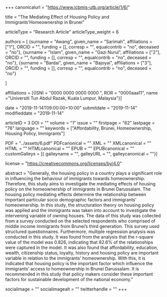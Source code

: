 +++
canonicalurl = "https://www.icbmis-utb.org/article/1/6/"

title = "The Mediating Effect of Housing Policy and Immigrants’Homeownership in Brunei"

articleType = "Research Article"
articleType_weight = 6

authors = [
  {surname = "Awang",  given_name = "Sarimah",  affiliations = ["1"],  ORCID = "", funding = [], corresp = "", equalcontrib = "no", deceased = "no"},
  {surname = "Islam",  given_name = "Gazi Nurul",  affiliations = ["2"],  ORCID = "", funding = [], corresp = "", equalcontrib = "no", deceased = "no"},
  {surname = "Bardai",  given_name = "Bajoyai",  affiliations = ["3"],  ORCID = "", funding = [], corresp = "", equalcontrib = "no", deceased = "no"}
  
]

affiliations = [{ISNI = "0000 0000 0000 0000 ", ROR = "0000aaa11", name ="Universiti Tun Abdul Razak, Kuala Lumpur, Malaysia"}]

date = "2019-11-14T09:00:00+10:00"
submitdate = "2019-11-14"
modifieddate = "2019-11-14"

articleID = 3
DOI = ""
volume = "1"
issue = ""
firstpage = "62"
lastpage = "76"
language = ""
keywords = ["Affordability, Brunei, Homeownership, Housing Policy, Immigrants"]


PDF = "../assets/6.pdf"
PDFcanonical = ""
XML = ""
XMLcanonical = ""
HTML = ""
HTMLcanonical = ""
EPUB = ""
EPUBcanonical = ""
customGalleys = [{ galleyname = "", galleyURL = "", galleycanonical = ""}]

license = "https://creativecommons.org/licenses/by/4.0"

abstract = "Generally, the housing policy in a country plays a significant role in influencing the behaviour of immigrants towards homeownership. Therefore, this study aims to investigate the mediating effects of housing policy on the homeownership of immigrants in Brunei Darussalam. The housing policy mediating effects determine the relationship between important particular socio demographic factors and immigrants’ homeownership. In this study, the structuration theory on housing policy was applied and the immigrants was taken into account to investigate the intervening variable of owning houses. The data of this study was collected from a survey conducted on the selected respondents who comprised of middle income immigrants from Brunei’s third generation. This survey used structured questionnaires. Furthermore, multiple regression analysis was conducted in this study. It was found from the analysis that the r-square value of the model was 0.826, indicating that 82.6% of the relationships were captured in the model. It was also found that affordability, education, wealth, citizenship status, loyalty, history and housing policy are important variable in relation to the immigrants’ homeownership. With this, it is indicated that housing policy is the important factor which influence the immigrants’ access to homeownership in Brunei Darussalam. It is recommended in this study that policy makers consider these important factors for sustainable development of the national economy."


socialimage = ""
socialimagealt = ""
twitterhandle = ""
+++

